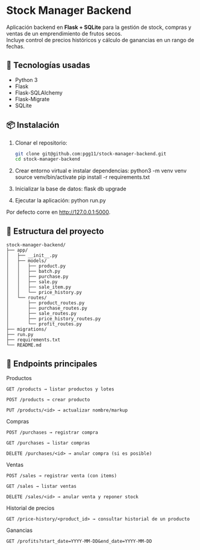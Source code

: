 # Stock Manager Backend

Aplicación backend en **Flask + SQLite** para la gestión de stock, compras y ventas de un emprendimiento de frutos secos.  
Incluye control de precios históricos y cálculo de ganancias en un rango de fechas.

## 🚀 Tecnologías usadas
- Python 3
- Flask
- Flask-SQLAlchemy
- Flask-Migrate
- SQLite

## 📦 Instalación

1. Clonar el repositorio:
   ```bash
   git clone git@github.com:pgg11/stock-manager-backend.git
   cd stock-manager-backend

2. Crear entorno virtual e instalar dependencias:
    python3 -m venv venv
    source venv/bin/activate
    pip install -r requirements.txt

3. Inicializar la base de datos:
    flask db upgrade

4. Ejecutar la aplicación:
    python run.py

Por defecto corre en http://127.0.0.1:5000.

## 📂 Estructura del proyecto

    stock-manager-backend/
    ├── app/
    │   ├── __init__.py
    │   ├── models/
    │   │   ├── product.py
    │   │   ├── batch.py
    │   │   ├── purchase.py
    │   │   ├── sale.py
    │   │   ├── sale_item.py
    │   │   └── price_history.py
    │   └── routes/
    │       ├── product_routes.py
    │       ├── purchase_routes.py
    │       ├── sale_routes.py
    │       ├── price_history_routes.py
    │       └── profit_routes.py
    ├── migrations/
    ├── run.py
    ├── requirements.txt
    └── README.md

## 📌 Endpoints principales

Productos

    GET /products → listar productos y lotes

    POST /products → crear producto

    PUT /products/<id> → actualizar nombre/markup

Compras

    POST /purchases → registrar compra

    GET /purchases → listar compras

    DELETE /purchases/<id> → anular compra (si es posible)

Ventas

    POST /sales → registrar venta (con items)

    GET /sales → listar ventas

    DELETE /sales/<id> → anular venta y reponer stock

Historial de precios

    GET /price-history/<product_id> → consultar historial de un producto

Ganancias

    GET /profits?start_date=YYYY-MM-DD&end_date=YYYY-MM-DD